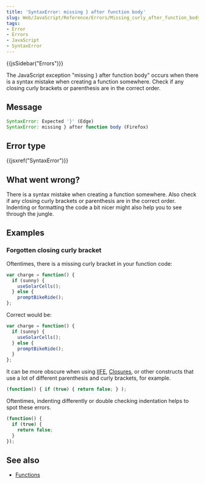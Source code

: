 ```yaml
---
title: 'SyntaxError: missing } after function body'
slug: Web/JavaScript/Reference/Errors/Missing_curly_after_function_body
tags:
- Error
- Errors
- JavaScript
- SyntaxError
---
```

{{jsSidebar("Errors")}}

The JavaScript exception "missing } after function body" occurs when there is a
syntax mistake when creating a function somewhere. Check if any closing curly
brackets or parenthesis are in the correct order.

## Message

```js
SyntaxError: Expected '}' (Edge)
SyntaxError: missing } after function body (Firefox)
```

## Error type

{{jsxref("SyntaxError")}}

## What went wrong?

There is a syntax mistake when creating a function somewhere. Also check if any
closing curly brackets or parenthesis are in the correct order. Indenting or
formatting the code a bit nicer might also help you to see through the jungle.

## Examples

### Forgotten closing curly bracket

Oftentimes, there is a missing curly bracket in your function code:

```js example-bad
var charge = function() {
  if (sunny) {
    useSolarCells();
  } else {
    promptBikeRide();
};
```

Correct would be:

```js example-good
var charge = function() {
  if (sunny) {
    useSolarCells();
  } else {
    promptBikeRide();
  }
};
```

It can be more obscure when using [IIFE](/en-US/docs/Glossary/IIFE),
[Closures](/en-US/docs/Web/JavaScript/Closures), or other constructs that use a
lot of different parenthesis and curly brackets, for example.

```js example-bad
(function() { if (true) { return false; } );
```

Oftentimes, indenting differently or double checking indentation helps to spot
these errors.

```js example-good
(function() {
  if (true) {
    return false;
  }
});
```

## See also

- [Functions](/en-US/docs/Web/JavaScript/Guide/Functions)
